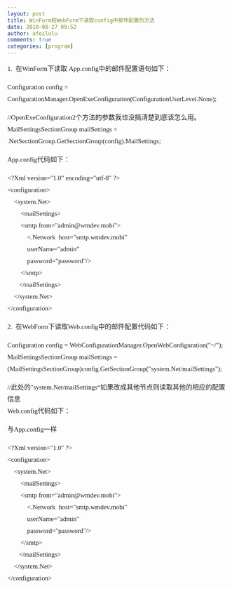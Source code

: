 ```yaml
---
layout: post
title: WinForm和WebForm下读取config中邮件配置的方法
date: 2010-08-27 09:52
author: afeilulu
comments: true
categories: [program]
---
```

<div id="msgcns!4C815953D6B638F4!397" class="bvMsg"><p style="color:rgb(34,34,34);font-family:宋体, Verdana;font-size:15px;line-height:27px;">1.  在WinForm下读取 App.config中的邮件配置语句如下：</p><p style="color:rgb(34,34,34);font-family:宋体, Verdana;font-size:15px;line-height:27px;">Configuration config = ConfigurationManager.OpenExeConfiguration(ConfigurationUserLevel.None);</p><p style="color:rgb(34,34,34);font-family:宋体, Verdana;font-size:15px;line-height:27px;">//OpenExeConfiguration2个方法的参数我也没搞清楚到底该怎么用。<br />MailSettingsSectionGroup mailSettings = .NetSectionGroup.GetSectionGroup(config).MailSettings;</p><p style="color:rgb(34,34,34);font-family:宋体, Verdana;font-size:15px;line-height:27px;">App.config代码如下：</p><p style="color:rgb(34,34,34);font-family:宋体, Verdana;font-size:15px;line-height:27px;">&lt;?Xml version=&quot;1.0&quot; encoding=&quot;utf-8&quot; ?&gt;<br />&lt;configuration&gt;<br />    &lt;system.Net&gt;<br />        &lt;mailSettings&gt;<br />        &lt;smtp from=&quot;admin@wmdev.mobi&quot;&gt;<br />            &lt;.Network  host=&quot;smtp.wmdev.mobi&quot; <br />            userName=&quot;admin&quot; <br />            password=&quot;password&quot;/&gt;<br />        &lt;/smtp&gt;<br />       &lt;/mailSettings&gt;<br />    &lt;/system.Net&gt;<br />&lt;/configuration&gt;</p><p style="color:rgb(34,34,34);font-family:宋体, Verdana;font-size:15px;line-height:27px;">2.  在WebForm下读取Web.config中的邮件配置代码如下：</p><p style="color:rgb(34,34,34);font-family:宋体, Verdana;font-size:15px;line-height:27px;">Configuration config = WebConfigurationManager.OpenWebConfiguration(&quot;~/&quot;);<br />MailSettingsSectionGroup mailSettings = (MailSettingsSectionGroup)config.GetSectionGroup(&quot;system.Net/mailSettings&quot;);</p><p style="color:rgb(34,34,34);font-family:宋体, Verdana;font-size:15px;line-height:27px;">//此处的&quot;system.Net/mailSettings“如果改成其他节点则读取其他的相应的配置信息 <br />Web.config代码如下：</p><p style="color:rgb(34,34,34);font-family:宋体, Verdana;font-size:15px;line-height:27px;">与App.config一样</p><p style="color:rgb(34,34,34);font-family:宋体, Verdana;font-size:15px;line-height:27px;">&lt;?Xml version=&quot;1.0&quot; ?&gt;<br />&lt;configuration&gt;<br />    &lt;system.Net&gt;<br />        &lt;mailSettings&gt;<br />        &lt;smtp from=&quot;admin@wmdev.mobi&quot;&gt;<br />            &lt;.Network  host=&quot;smtp.wmdev.mobi&quot; <br />            userName=&quot;admin&quot; <br />            password=&quot;password&quot;/&gt;<br />        &lt;/smtp&gt;<br />       &lt;/mailSettings&gt;<br />    &lt;/system.Net&gt;<br />&lt;/configuration&gt;</p> </div>
